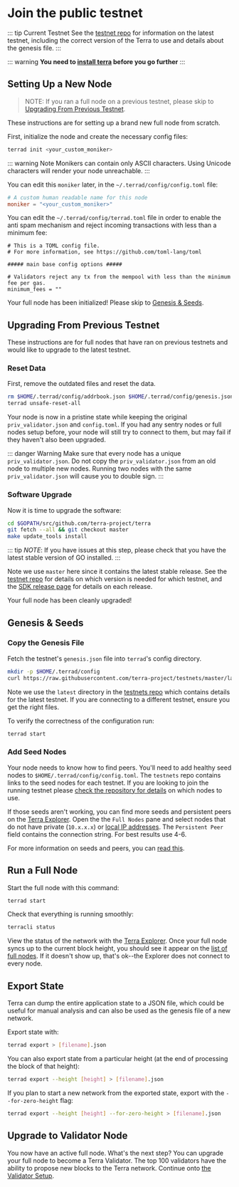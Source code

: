 # Join the public testnet

::: tip Current Testnet
See the [testnet repo](https://github.com/terra-project/testnets) for
information on the latest testnet, including the correct version
of the Terra to use and details about the genesis file.
:::

::: warning
**You need to [install terra](./installation.md) before you go further**
:::

## Setting Up a New Node

> NOTE: If you ran a full node on a previous testnet, please skip to [Upgrading From Previous Testnet](#upgrading-from-previous-testnet).

These instructions are for setting up a brand new full node from scratch.

First, initialize the node and create the necessary config files:

```bash
terrad init <your_custom_moniker>
```

::: warning Note
Monikers can contain only ASCII characters. Using Unicode characters will render your node unreachable.
:::

You can edit this `moniker` later, in the `~/.terrad/config/config.toml` file:

```toml
# A custom human readable name for this node
moniker = "<your_custom_moniker>"
```

You can edit the `~/.terrad/config/terrad.toml` file in order to enable the anti spam mechanism and reject incoming transactions with less than a minimum fee:

```
# This is a TOML config file.
# For more information, see https://github.com/toml-lang/toml

##### main base config options #####

# Validators reject any tx from the mempool with less than the minimum fee per gas.
minimum_fees = ""
```


Your full node has been initialized! Please skip to [Genesis & Seeds](#genesis-seeds).

## Upgrading From Previous Testnet

These instructions are for full nodes that have ran on previous testnets and would like to upgrade to the latest testnet.

### Reset Data

First, remove the outdated files and reset the data.

```bash
rm $HOME/.terrad/config/addrbook.json $HOME/.terrad/config/genesis.json
terrad unsafe-reset-all
```

Your node is now in a pristine state while keeping the original `priv_validator.json` and `config.toml`. If you had any sentry nodes or full nodes setup before,
your node will still try to connect to them, but may fail if they haven't also
been upgraded.

::: danger Warning
Make sure that every node has a unique `priv_validator.json`. Do not copy the `priv_validator.json` from an old node to multiple new nodes. Running two nodes with the same `priv_validator.json` will cause you to double sign.
:::

### Software Upgrade

Now it is time to upgrade the software:

```bash
cd $GOPATH/src/github.com/terra-project/terra
git fetch --all && git checkout master
make update_tools install
```

::: tip
*NOTE*: If you have issues at this step, please check that you have the latest stable version of GO installed.
:::

Note we use `master` here since it contains the latest stable release.
See the [testnet repo](https://github.com/terra-project/testnets)
for details on which version is needed for which testnet,
and the [SDK release page](https://github.com/terra-project/terra/releases)
for details on each release.

Your full node has been cleanly upgraded!

## Genesis & Seeds

### Copy the Genesis File

Fetch the testnet's `genesis.json` file into `terrad`'s config directory.

```bash
mkdir -p $HOME/.terrad/config
curl https://raw.githubusercontent.com/terra-project/testnets/master/latest/genesis.json > $HOME/.terrad/config/genesis.json
```

Note we use the `latest` directory in the [testnets repo](https://github.com/terra-project/testnets)
which contains details for the latest testnet. If you are connecting to a different testnet, ensure you get the right files.

To verify the correctness of the configuration run:

```bash
terrad start
```

### Add Seed Nodes

Your node needs to know how to find peers. You'll need to add healthy seed nodes to `$HOME/.terrad/config/config.toml`. The `testnets` repo contains links to the seed nodes for each testnet. If you are looking to join the running testnet please [check the repository for details](https://github.com/terra-project/testnets) on which nodes to use.

If those seeds aren't working, you can find more seeds and persistent peers on the [Terra Explorer](https://explorer.terra.money/nodes). Open the the `Full Nodes` pane and select nodes that do not have private (`10.x.x.x`) or [local IP addresses](https://en.wikipedia.org/wiki/Private_network). The `Persistent Peer` field contains the connection string. For best results use 4-6.

For more information on seeds and peers, you can [read this](https://github.com/tendermint/tendermint/blob/develop/docs/tendermint-core/using-tendermint.md#peers).

## Run a Full Node

Start the full node with this command:

```bash
terrad start
```

Check that everything is running smoothly:

```bash
terracli status
```

View the status of the network with the [Terra Explorer](https://explorer.terra.money). Once your full node syncs up to the current block height, you should see it appear on the [list of full nodes](https://explorer.terra.money/validators). If it doesn't show up, that's ok--the Explorer does not connect to every node.

## Export State

Terra can dump the entire application state to a JSON file, which could be useful for manual analysis and can also be used as the genesis file of a new network.

Export state with:

```bash
terrad export > [filename].json
```

You can also export state from a particular height (at the end of processing the block of that height):

```bash
terrad export --height [height] > [filename].json
```

If you plan to start a new network from the exported state, export with the `--for-zero-height` flag:

```bash
terrad export --height [height] --for-zero-height > [filename].json
```

## Upgrade to Validator Node

You now have an active full node. What's the next step? You can upgrade your full node to become a Terra Validator. The top 100 validators have the ability to propose new blocks to the Terra network. Continue onto [the Validator Setup](./setup-validator.md).

